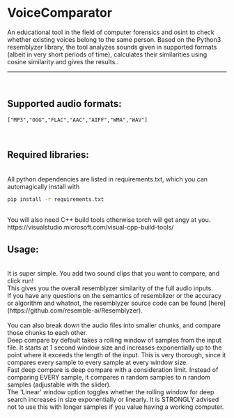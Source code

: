 # VoiceComparator

<p>An educational tool in the field of computer forensics and osint to check whether existing voices belong to the same person. Based on the Python3 resemblyzer library, the tool analyzes sounds given in supported formats (albeit in very short periods of time), calculates their similarities using cosine similarity and gives the results..
<br>
<hr>
<br>
<h2>Supported audio formats:</h2>

`["MP3","OGG","FLAC","AAC","AIFF","WMA","WAV"]`


<br>
<h2>Required libraries:</h2> 
<br>
All python dependencies are listed in requirements.txt, which you can automagically install with

```bash
pip install -r requirements.txt

```
<br>
You will also need C++ build tools otherwise torch will get angy at you.
https://visualstudio.microsoft.com/visual-cpp-build-tools/ 

<br>
<h2>Usage:</h2>
<br>
It is super simple. You add two sound clips that you want to compare, and click run! <br>
This gives you the overall resemblyzer similarity of the full audio inputs. <br>
If you have any questions on the semantics of resemblizer or the accuracy or algorithm and whatnot, the resemblyzer source code can be found [here](https://github.com/resemble-ai/Resemblyzer).<br> <br>
You can also break down the audio files into smaller chunks, and compare those chunks to each other. <br>
Deep compare by default takes a rolling window of samples from the input file. It starts at 1 second window size and increases exponentially up to the point where it exceeds the length of the input. This is very thorough, since it compares every sample to every sample at every window size. <br>
Fast deep compare is deep compare with a consideration limit. Instead of comparing EVERY sample, it compares n random samples to n random samples (adjustable with the slider). <br>
The 'Linear' window option toggles whether the rolling window for deep search increases in size exponentially or linearly. It is STRONGLY advised not to use this with longer samples if you value having a working computer. <br>
</p>

